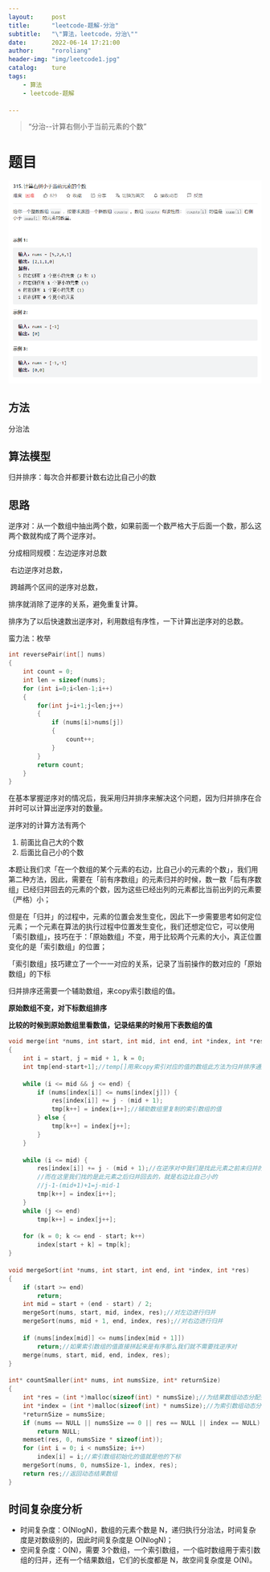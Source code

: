 ```yaml
---
layout:		post
title:		"leetcode-题解-分治"
subtitle:	"\"算法，leetcode，分治\""
date:		2022-06-14 17:21:00
author:		"roroliang"
header-img:	"img/leetcode1.jpg"
catalog:	ture
tags:
    - 算法
    - leetcode-题解
    
---
```




> “分治--计算右侧小于当前元素的个数”









# 题目

![leetcode01](../img/leetcode/leetcode01.png)

## 方法

分治法

## 算法模型

归并排序：每次合并都要计数右边比自己小的数

## 思路

逆序对：从一个数组中抽出两个数，如果前面一个数严格大于后面一个数，那么这两个数就构成了两个逆序对。

分成相同规模：左边逆序对总数

​						   右边逆序对总数，

​							跨越两个区间的逆序对总数，

排序就消除了逆序的关系，避免重复计算。

排序为了以后快速数出逆序对，利用数组有序性，一下计算出逆序对的总数。

蛮力法：枚举

```c
int reversePair(int[] nums)
{
	int count = 0;
	int len = sizeof(nums);
    for (int i=0;i<len-1;i++)
    {
        for(int j=i+1;j<len;j++)
        {
            if (nums[i]>nums[j])
            {
                count++;
            }
        }
        return count;
    }
}
```

在基本掌握逆序对的情况后，我采用归并排序来解决这个问题，因为归并排序在合并时可以计算出逆序对的数量。

逆序对的计算方法有两个

1. 前面比自己大的个数
2. 后面比自己小的个数

本题让我们求「在一个数组的某个元素的右边，比自己小的元素的个数」，我们用第二种方法，因此，需要在「前有序数组」的元素归并的时候，数一数「后有序数组」已经归并回去的元素的个数，因为这些已经出列的元素都比当前出列的元素要（严格）小；

但是在「归并」的过程中，元素的位置会发生变化，因此下一步需要思考如何定位元素；一个元素在算法的执行过程中位置发生变化，我们还想定位它，可以使用「索引数组」，技巧在于：「原始数组」不变，用于比较两个元素的大小，真正位置变化的是「索引数组」的位置；

「索引数组」技巧建立了一个一一对应的关系，记录了当前操作的数对应的「原始数组」的下标

归并排序还需要一个辅助数组，来copy索引数组的值。

**原始数组不变，对下标数组排序**

**比较的时候到原始数组里看数值，记录结果的时候用下表数组的值**

```c
void merge(int *nums, int start, int mid, int end, int *index, int *res)
{
    int i = start, j = mid + 1, k = 0;
    int tmp[end-start+1];//temp[]用来copy索引对应的值的数组此方法为归并排序通用

    while (i <= mid && j <= end) {
        if (nums[index[i]] <= nums[index[j]]) {
            res[index[i]] += j - (mid + 1);
            tmp[k++] = index[i++];//辅助数组里复制的索引数组的值
        } else {
            tmp[k++] = index[j++];
        }
    }

    while (i <= mid) {
        res[index[i]] += j - (mid + 1);//在逆序对中我们是找此元素之前未归并的元素个数
        //而在这里我们找的是此元素之后归并回去的，就是右边比自己小的
        //j-1-(mid+1)+1=j-mid-1
        tmp[k++] = index[i++];
    }
    while (j <= end)
        tmp[k++] = index[j++];

    for (k = 0; k <= end - start; k++)
        index[start + k] = tmp[k];
}

void mergeSort(int *nums, int start, int end, int *index, int *res)
{
    if (start >= end)
        return;
    int mid = start + (end - start) / 2;
    mergeSort(nums, start, mid, index, res);//对左边进行归并
    mergeSort(nums, mid + 1, end, index, res);//对右边进行归并

    if (nums[index[mid]] <= nums[index[mid + 1]])
        return;//如果索引数组的值直接拼起来是有序那么我们就不需要找逆序对
    merge(nums, start, mid, end, index, res);
}

int* countSmaller(int* nums, int numsSize, int* returnSize)
{
    int *res = (int *)malloc(sizeof(int) * numsSize);//为结果数组动态分配空间
    int *index = (int *)malloc(sizeof(int) * numsSize);//为索引数组动态分配空间
    *returnSize = numsSize;
    if (nums == NULL || numsSize == 0 || res == NULL || index == NULL)
        return NULL;
    memset(res, 0, numsSize * sizeof(int));
    for (int i = 0; i < numsSize; i++)
        index[i] = i;//索引数组初始化的值就是他的下标
    mergeSort(nums, 0, numsSize-1, index, res);
    return res;//返回动态结果数组
}
```

## 时间复杂度分析

- 时间复杂度：O(Nlog⁡N)，数组的元素个数是 N，递归执行分治法，时间复杂度是对数级别的，因此时间复杂度是 O(Nlog⁡N)；
- 空间复杂度：O(N)，需要 3个数组，一个索引数组，一个临时数组用于索引数组的归并，还有一个结果数组，它们的长度都是 N，故空间复杂度是 O(N)。

